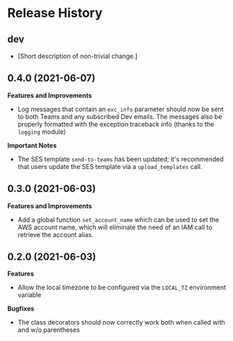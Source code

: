 Release History
===============

dev
---

-   \[Short description of non-trivial change.\]

0.4.0 (2021-06-07)
------------------

**Features and Improvements**
-   Log messages that contain an `exc_info` parameter should
    now be sent to both Teams and any subscribed Dev emails.
    The messages also be properly formatted with the exception
    traceback info (thanks to the `logging` module)

**Important Notes**
-   The SES template `send-to-teams` has been updated;
    it's recommended that users update the SES template via a
    `upload_templates` call.

0.3.0 (2021-06-03)
------------------

**Features and Improvements**
-   Add a global function `set_account_name` which can be used to set the AWS account name, 
    which will eliminate the need of an IAM call to retrieve the account alias.

0.2.0 (2021-06-03)
------------------

**Features**
-   Allow the local timezone to be configured via the `LOCAL_TZ` environment variable

**Bugfixes**
-   The class decorators should now correctly work both when called with and w/o parentheses
